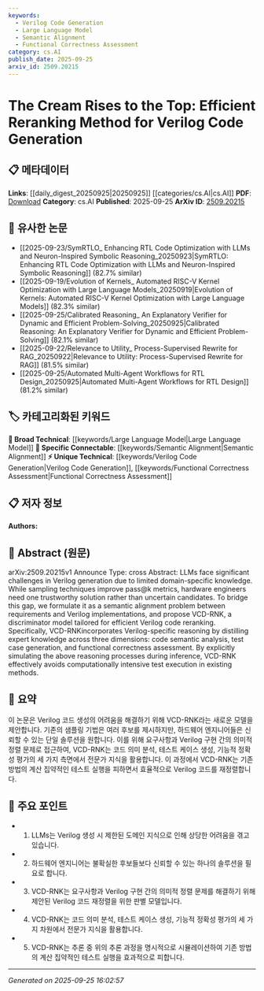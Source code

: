 ```yaml
---
keywords:
  - Verilog Code Generation
  - Large Language Model
  - Semantic Alignment
  - Functional Correctness Assessment
category: cs.AI
publish_date: 2025-09-25
arxiv_id: 2509.20215
---
```


<!-- KEYWORD_LINKING_METADATA:
{
  "processed_timestamp": "2025-09-25T16:02:57.240370",
  "vocabulary_version": "1.0",
  "selected_keywords": [
    "Verilog Code Generation",
    "Large Language Model",
    "Semantic Alignment",
    "Functional Correctness Assessment"
  ],
  "rejected_keywords": [],
  "similarity_scores": {
    "Verilog Code Generation": 0.78,
    "Large Language Model": 0.82,
    "Semantic Alignment": 0.79,
    "Functional Correctness Assessment": 0.75
  },
  "extraction_method": "AI_prompt_based",
  "budget_applied": true,
  "candidates_json": {
    "candidates": [
      {
        "surface": "Verilog Code Generation",
        "canonical": "Verilog Code Generation",
        "aliases": [
          "Verilog Generation",
          "Verilog Code Synthesis"
        ],
        "category": "unique_technical",
        "rationale": "This term is central to the paper's focus on improving Verilog code generation, which is a niche area in hardware design.",
        "novelty_score": 0.75,
        "connectivity_score": 0.65,
        "specificity_score": 0.85,
        "link_intent_score": 0.78
      },
      {
        "surface": "Large Language Model",
        "canonical": "Large Language Model",
        "aliases": [
          "LLM"
        ],
        "category": "broad_technical",
        "rationale": "Large Language Models are the underlying technology being improved for Verilog code generation.",
        "novelty_score": 0.45,
        "connectivity_score": 0.88,
        "specificity_score": 0.55,
        "link_intent_score": 0.82
      },
      {
        "surface": "Semantic Alignment",
        "canonical": "Semantic Alignment",
        "aliases": [
          "Semantic Matching"
        ],
        "category": "specific_connectable",
        "rationale": "Semantic alignment is a key concept in aligning requirements with Verilog implementations, crucial for the proposed method.",
        "novelty_score": 0.68,
        "connectivity_score": 0.72,
        "specificity_score": 0.78,
        "link_intent_score": 0.79
      },
      {
        "surface": "Functional Correctness Assessment",
        "canonical": "Functional Correctness Assessment",
        "aliases": [
          "Correctness Verification"
        ],
        "category": "unique_technical",
        "rationale": "Functional correctness is essential for validating Verilog code, a core aspect of the proposed reranking method.",
        "novelty_score": 0.65,
        "connectivity_score": 0.6,
        "specificity_score": 0.8,
        "link_intent_score": 0.75
      }
    ],
    "ban_list_suggestions": [
      "method",
      "technique",
      "performance",
      "sampling techniques"
    ]
  },
  "decisions": [
    {
      "candidate_surface": "Verilog Code Generation",
      "resolved_canonical": "Verilog Code Generation",
      "decision": "linked",
      "scores": {
        "novelty": 0.75,
        "connectivity": 0.65,
        "specificity": 0.85,
        "link_intent": 0.78
      }
    },
    {
      "candidate_surface": "Large Language Model",
      "resolved_canonical": "Large Language Model",
      "decision": "linked",
      "scores": {
        "novelty": 0.45,
        "connectivity": 0.88,
        "specificity": 0.55,
        "link_intent": 0.82
      }
    },
    {
      "candidate_surface": "Semantic Alignment",
      "resolved_canonical": "Semantic Alignment",
      "decision": "linked",
      "scores": {
        "novelty": 0.68,
        "connectivity": 0.72,
        "specificity": 0.78,
        "link_intent": 0.79
      }
    },
    {
      "candidate_surface": "Functional Correctness Assessment",
      "resolved_canonical": "Functional Correctness Assessment",
      "decision": "linked",
      "scores": {
        "novelty": 0.65,
        "connectivity": 0.6,
        "specificity": 0.8,
        "link_intent": 0.75
      }
    }
  ]
}
-->

# The Cream Rises to the Top: Efficient Reranking Method for Verilog Code Generation

## 📋 메타데이터

**Links**: [[daily_digest_20250925|20250925]] [[categories/cs.AI|cs.AI]]
**PDF**: [Download](https://arxiv.org/pdf/2509.20215.pdf)
**Category**: cs.AI
**Published**: 2025-09-25
**ArXiv ID**: [2509.20215](https://arxiv.org/abs/2509.20215)

## 🔗 유사한 논문
- [[2025-09-23/SymRTLO_ Enhancing RTL Code Optimization with LLMs and Neuron-Inspired Symbolic Reasoning_20250923|SymRTLO: Enhancing RTL Code Optimization with LLMs and Neuron-Inspired Symbolic Reasoning]] (82.7% similar)
- [[2025-09-19/Evolution of Kernels_ Automated RISC-V Kernel Optimization with Large Language Models_20250919|Evolution of Kernels: Automated RISC-V Kernel Optimization with Large Language Models]] (82.3% similar)
- [[2025-09-25/Calibrated Reasoning_ An Explanatory Verifier for Dynamic and Efficient Problem-Solving_20250925|Calibrated Reasoning: An Explanatory Verifier for Dynamic and Efficient Problem-Solving]] (82.1% similar)
- [[2025-09-22/Relevance to Utility_ Process-Supervised Rewrite for RAG_20250922|Relevance to Utility: Process-Supervised Rewrite for RAG]] (81.5% similar)
- [[2025-09-25/Automated Multi-Agent Workflows for RTL Design_20250925|Automated Multi-Agent Workflows for RTL Design]] (81.2% similar)

## 🏷️ 카테고리화된 키워드
**🧠 Broad Technical**: [[keywords/Large Language Model|Large Language Model]]
**🔗 Specific Connectable**: [[keywords/Semantic Alignment|Semantic Alignment]]
**⚡ Unique Technical**: [[keywords/Verilog Code Generation|Verilog Code Generation]], [[keywords/Functional Correctness Assessment|Functional Correctness Assessment]]

## 📋 저자 정보

**Authors:** 

## 📄 Abstract (원문)

arXiv:2509.20215v1 Announce Type: cross 
Abstract: LLMs face significant challenges in Verilog generation due to limited domain-specific knowledge. While sampling techniques improve pass@k metrics, hardware engineers need one trustworthy solution rather than uncertain candidates. To bridge this gap, we formulate it as a semantic alignment problem between requirements and Verilog implementations, and propose VCD-RNK, a discriminator model tailored for efficient Verilog code reranking. Specifically, VCD-RNKincorporates Verilog-specific reasoning by distilling expert knowledge across three dimensions: code semantic analysis, test case generation, and functional correctness assessment. By explicitly simulating the above reasoning processes during inference, VCD-RNK effectively avoids computationally intensive test execution in existing methods.

## 📝 요약

이 논문은 Verilog 코드 생성의 어려움을 해결하기 위해 VCD-RNK라는 새로운 모델을 제안합니다. 기존의 샘플링 기법은 여러 후보를 제시하지만, 하드웨어 엔지니어들은 신뢰할 수 있는 단일 솔루션을 원합니다. 이를 위해 요구사항과 Verilog 구현 간의 의미적 정렬 문제로 접근하여, VCD-RNK는 코드 의미 분석, 테스트 케이스 생성, 기능적 정확성 평가의 세 가지 측면에서 전문가 지식을 활용합니다. 이 과정에서 VCD-RNK는 기존 방법의 계산 집약적인 테스트 실행을 피하면서 효율적으로 Verilog 코드를 재정렬합니다.

## 🎯 주요 포인트

- 1. LLMs는 Verilog 생성 시 제한된 도메인 지식으로 인해 상당한 어려움을 겪고 있습니다.
- 2. 하드웨어 엔지니어는 불확실한 후보들보다 신뢰할 수 있는 하나의 솔루션을 필요로 합니다.
- 3. VCD-RNK는 요구사항과 Verilog 구현 간의 의미적 정렬 문제를 해결하기 위해 제안된 Verilog 코드 재정렬을 위한 판별 모델입니다.
- 4. VCD-RNK는 코드 의미 분석, 테스트 케이스 생성, 기능적 정확성 평가의 세 가지 차원에서 전문가 지식을 활용합니다.
- 5. VCD-RNK는 추론 중 위의 추론 과정을 명시적으로 시뮬레이션하여 기존 방법의 계산 집약적인 테스트 실행을 효과적으로 피합니다.


---

*Generated on 2025-09-25 16:02:57*